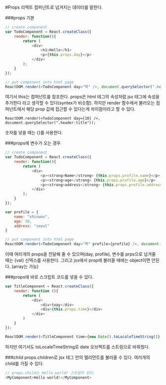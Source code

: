#Props
리액트 컴퍼넌트로 넘겨지는 데이터를 말한다.

###props 기본   
```javascript
// create component
var TodoComponent = React.createClass({
    render: function(){
        return (
            <div>
                <h1>Hello</h1>
                <p>{this.props.day}</p>
            </div>
        );
    }
});

// put component into html page
ReactDOM.render(<TodoComponent day="목" />, document.querySelector(".header-title"));
```
여기서 this는 컴퍼넌트를 참조한다. props은 html 테그의 속성처럼 jsx 테그에 속성을 추가한다 라고 생각할 수 있다(syntex가 비슷함). 하지만 render 함수에서 불러오는 컴퍼넌트에서 해당 prop 값에 접근할 수 있다는게 차이점이라고 할 수 있다.

```
ReactDOM.render(<TodoComponent day={10} />, document.querySelector(".header-title"));
```
숫자를 넣을 때는 {}를 사용한다.  

###props에 변수가 오는 경우   
```javascript
// create component
var TodoComponent = React.createClass({
    render: function(){
        return (
            <div>
                <p><strong>Name</strong> {this.props.profile.name}</p>
                <p><strong>age</strong> {this.props.profile.age}</p>
                <p><strong>address</strong> {this.props.profile.address}</p>
            </div>
        );
    }
});

var profile = {
    name: "shinwoo",
    age: 30,
    address: "seoul"
}

// put component into html page
ReactDOM.render(<TodoComponent day="목" profile={profile} />, document.querySelector(".header-title"));
```

이때 여러개의 props을 전달해 줄 수 있으며(day, profile), 변수를 prps으로 넘겨줄 때는 {val} 신텍스를 사용한다. 그리고 jsx에서 prop에 불러올 때에는 object이면 안된다. (array는 가능)


###props에 바로 스크립트 코드를 넣을 수 있다.
```javascript
var TitleComponent = React.createClass({
    render: function (){
        return (
            <div>
                <div>toay</div>
                <div>{this.props.time}</div>
            </div>
        )
    }
});

ReactDOM.render(<TitleComponent time={new Date().toLocaleTimeString()} />, document.querySelector('.header-title'));
```
하지만 여기서도 toLocaleTimeString로 date 오브젝트를 스트링으로 바꿔줬다. 


###child
props.children로 jsx 테그 안의 엘리먼트를 불러올 수 있다. 여러개의 child를 가질 수 있다.   
```javascript
// props.child는 Hello world! 스트링이 된다. 
<MyComponent>Hello world!</MyComponent>
```
